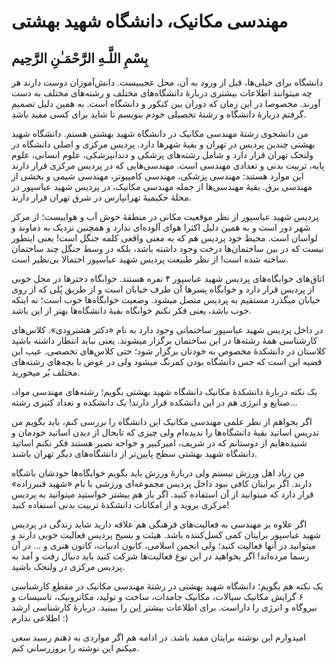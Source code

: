 # مهندسی مکانیک، دانشگاه شهید بهشتی
## بِسْمِ اللَّـهِ الرَّحْمَـٰنِ الرَّحِيم

دانشگاه برای خیلی‌ها، قبل از ورود به آن، محل عجیبیست. دانش‌آموزان دوست دارند هر چه میتوانند اطلاعات بیشتری دربارهٔ دانشگاه‌های مختلف و رشته‌های مختلف به دست آورند. مخصوصا در این زمان که دوران بین کنکور و دانشگاه است. به همین دلیل تصمیم گرفتم دربارهٔ دانشگاه و رشته‌ٔ تحصیلی خودم بنویسم تا شاید برای کسی مفید باشد.

من دانشجوی رشتهٔ مهندسی مکانیک در دانشگاه شهید بهشتی هستم. دانشگاه شهید بهشتی چندین پردیس در تهران و بقیهٔ شهرها دارد. پردیس مرکزی و اصلی دانشگاه در ولنجک تهران قرار دارد و شامل رشته‌های پزشکی و دندانپزشکی، علوم انسانی، علوم پایه، تربیت بدنی و تعدادی مهندسی است. مهندسی‌هایی که در پردیس مرکزی قرار دارند این موارد هستند: مهندسی پزشکی، مهندسی کامپیوتر، مهندسی شیمی و بخشی از مهندسی برق. بقیهٔ مهندسی‌ها از جمله مهندسی مکانیک، در پردیس شهید عباسپور در محلهٔ حکیمیهٔ تهرانپارس در شرق تهران قرار دارند.

پردیس شهید عباسپور از نظر موقعیت مکانی در منطقهٔ خوش آب و هواییست؛ از مرکز شهر دور است و به همین دلیل اکثرا هوای آلوده‌ای ندارد و همچنین نزدیک به دماوند و لواسان است. محیط خود پردیس هم که به معنی واقعی کلمه جنگل است! یعنی اینطور نیست که در بین ساختمان‌ها درخت وجود داشته باشد، بلکه در وسط جنگل چند ساختمان ساخته شده است! از نظر طبیعت پردیس شهید عباسپور احتمالا بی‌نظیر است.

اتاق‌های خوابگاه‌های پردیس شهید عباسپور ۴ نفره هستند. خوابگاه دخترها در محل خوبی از پردیس قرار دارد و خوابگاه پسرها آن طرف خیابان است و از طریق پُلی که از روی خیابان میگذرد مستقیم به پردیس متصل میشود. وضعیت خوابگاه‌ها خوب است؛ نه اینکه خوب باشد، یعنی فکر نکنم خوابگاه بقیهٔ دانشگاه‌ها بهتر از این باشد.

در داخل پردیس شهید عباسپور ساختمانی وجود دارد به نام «دکتر هشترودی». کلاس‌های کارشناسی همهٔ رشته‌ها در این ساختمان برگزار میشوند. یعنی نباید انتظار داشته باشید کلاستان در دانشکدهٔ مخصوص به خودتان برگزار شود؛ حتی کلاس‌های تخصصی. عیب این قضیه این است که حس دانشگاه بودن کمرنگ میشود ولی در عوض با بچه‌های رشته‌های مختلف بُر میخورید.

یک نکته دربارهٔ دانشکدهٔ مکانیک دانشگاه شهید بهشتی بگویم؛ رشته‌های مهندسی مواد، صنایع و انرژی هم در این دانشکده قرار دارند! یک دانشکده و تعداد کثیری رشته…

اگر بخواهم از نظر علمی مهندسی مکانیک این دانشگاه را بررسی کنم، باید بگویم من تدریس اساتید بقیهٔ دانشگاه‌ها را ندیده‌ام ولی چیزی که تابحال از دیدن اساتید خودمان و شنیده‌هایم از دوستانم که در شریف، امیرکبیر و خواجه نصیر هستند فکر نکنم اساتید دانشگاه شهید بهشتی سطح پایین‌تر از دانشگاه‌های دیگر تهران باشند.

من زیاد اهل ورزش نیستم ولی دربارهٔ ورزش باید بگویم خوابگاه‌ها خودشان باشگاه دارند. اگر برایتان کافی نبود داخل پردیس مجموعه‌ای ورزشی با نام «شهید قنبرزاده» قرار دارد که میتوانید از آن استفاده کنید. اگر باز هم بیشتر خواستید میتوانید به پردیس مرکزی بروید و از امکانات دانشکدهٔ تربیت بدنی استفاده کنید!

اگر علاوه بر مهندسی به فعالیت‌های فرهنگی هم علاقه دارید شاید زندگی در پردیس شهید عباسپور برایتان کمی کسل‌کننده باشد. هیئت و بسیج پردیس فعالیت خوبی دارند و میتوانید در آنها فعالیت کنید؛ ولی انجمن اسلامی، کانون ادبیات، کانون هنری و … در آن رسما مرده‌اند! اگر بخواهید در این نوع فعالیت‌ها شرکت کنید باید دنبال رفت و آمد به پردیس مرکزی در ولنجک باشید.

یک نکته هم بگویم؛ دانشگاه شهید بهشتی در رشتهٔ مهندسی مکانیک در مقطع کارشناسی ۶ گرایش مکانیک سیالات، مکانیک جامدات، ساخت و تولید، مکاترونیک، تاسیسات و نیروگاه و انرژی را داراست. برای اطلاعات بیشتر [این](https://www.sbu.ac.ir/documents/1808449/0/سرفصل+کارشناسی+مهندسی+مکانیک-ورودی+99+و+بعد.pdf/87ecc2bb-b771-2a30-56a7-59880ac41663?t=1634638221962) را ببینید. دربارهٔ کارشناسی ارشد اطلاعی ندارم :)

امیدوارم این نوشته برایتان مفید باشد. در ادامه هم اگر مواردی به ذهنم رسید سعی میکنم این نوشته را بروزرسانی کنم.